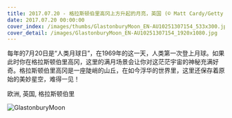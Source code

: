 ```yaml
---
title: 2017.07.20 - 格拉斯顿伯里高冈上方升起的月亮，英国 (© Matt Cardy/Getty Images)
date: 2017.07.20 00:00:00
cover_index: /images/thumbs/GlastonburyMoon_EN-AU10251307154_533x300.jpg
cover_detail: /images/GlastonburyMoon_EN-AU10251307154_1920x1080.jpg
---
```


每年的7月20日是“人类月球日”，在1969年的这一天，人类第一次登上月球。如果此时你在格拉斯顿伯里高冈，这里的满月场景会让你对这茫茫宇宙的神秘充满好奇。格拉斯顿伯里高冈是一座陡峭的山丘，在如今浮华的世界里，这里还保存着原始的美妙星空，难得一见！

欧洲, 英国, 格拉斯顿伯里

![GlastonburyMoon](/images/GlastonburyMoon_EN-AU10251307154_1920x1080.jpg)

